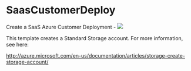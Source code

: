 # SaasCustomerDeploy

Create a SaaS Azure Customer Deployment - <a href="https://azuredeploy.net/?repository=https://github.com/djpericsson/SaasCustomerDeploy" target="_blank">
    <img src="http://azuredeploy.net/deploybutton.png"/>
</a>

This template creates a Standard Storage account. For more information, see here:

http://azure.microsoft.com/en-us/documentation/articles/storage-create-storage-account/
